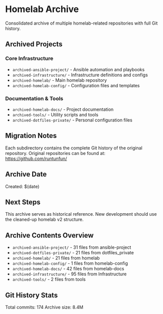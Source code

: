 # Homelab Archive

Consolidated archive of multiple homelab-related repositories with full Git history.

## Archived Projects

### Core Infrastructure
- `archived-ansible-project/` - Ansible automation and playbooks
- `archived-infrastructure/` - Infrastructure definitions and configs
- `archived-homelab/` - Main homelab repository
- `archived-homelab-config/` - Configuration files and templates

### Documentation & Tools  
- `archived-homelab-docs/` - Project documentation
- `archived-tools/` - Utility scripts and tools
- `archived-dotfiles-private/` - Personal configuration files

## Migration Notes

Each subdirectory contains the complete Git history of the original repository.
Original repositories can be found at: https://github.com/runtunfun/

## Archive Date
Created: $(date)

## Next Steps
This archive serves as historical reference. 
New development should use the cleaned-up homelab v2 structure.

## Archive Contents Overview

- `archived-ansible-project/` - 31 files from ansible-project
- `archived-dotfiles-private/` - 21 files from dotfiles_private
- `archived-homelab/` - 21 files from homelab
- `archived-homelab-config/` - 1 files from homelab-config
- `archived-homelab-docs/` - 42 files from homelab-docs
- `archived-infrastructure/` - 95 files from Infrastructure
- `archived-tools/` - 2 files from tools

## Git History Stats

Total commits: 174
Archive size: 8.4M
